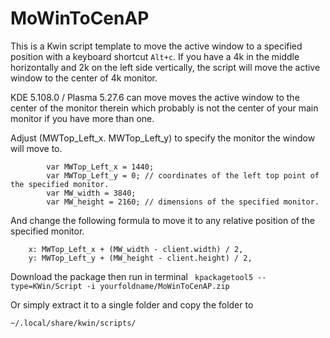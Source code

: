 # MoWinToCenAP

This is a Kwin script template to move the active window to a specified position  with a keyboard shortcut `Alt+c`.
If you have a 4k in the middle horizontally and 2k on the left side vertically, the script will move the active window to the center of 4k monitor.

KDE 5.108.0 / Plasma 5.27.6 can move moves the active window to the center of the monitor therein which probably is not the center of your main monitor if you have more than one.


Adjust (MWTop_Left_x. MWTop_Left_y) to specify the monitor the window will move to.

```
        var MWTop_Left_x = 1440;
        var MWTop_Left_y = 0; // coordinates of the left top point of the specified monitor.
        var MW_width = 3840;
        var MW_height = 2160; // dimensions of the specified monitor.
```

And change the following formula to move it to any relative position of the specified monitor. 
```
    x: MWTop_Left_x + (MW_width - client.width) / 2,
    y: MWTop_Left_y + (MW_height - client.height) / 2,
```


Download the package then run in terminal
``` kpackagetool5 --type=KWin/Script -i yourfoldname/MoWinToCenAP.zip```

Or simply extract it to a single folder and copy the folder to
```
~/.local/share/kwin/scripts/
```
